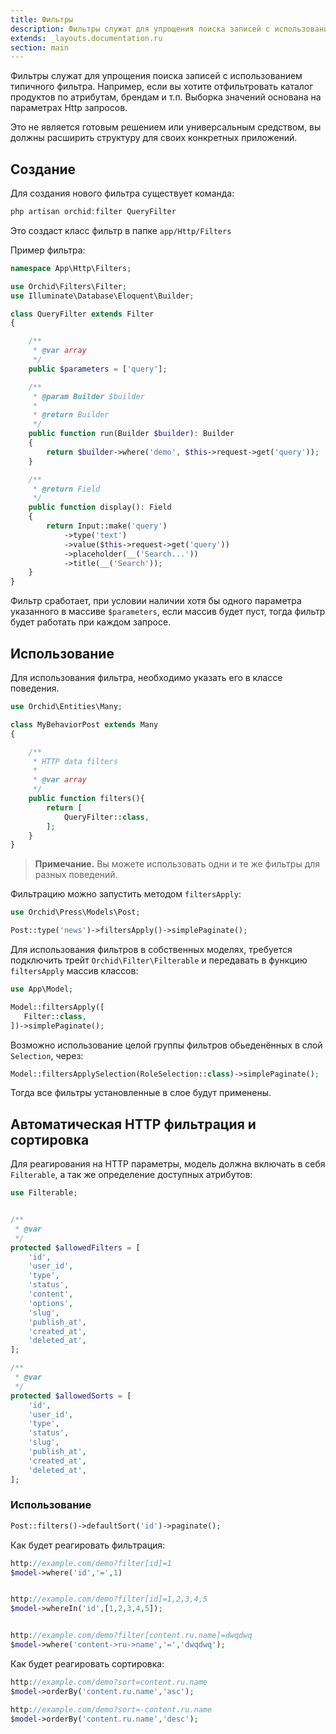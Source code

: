 ```yaml
---
title: Фильтры
description: Фильтры служат для упрощения поиска записей с использованием типичного фильтра.
extends: _layouts.documentation.ru
section: main
---
```


Фильтры служат для упрощения поиска записей с использованием типичного фильтра.
Например, если вы хотите отфильтровать каталог продуктов по атрибутам, брендам и т.п.
Выборка значений основана на параметрах Http запросов.

Это не является готовым решением или универсальным средством, 
вы должны расширить структуру для своих конкретных приложений.

## Создание

Для создания нового фильтра существует команда:

```php
php artisan orchid:filter QueryFilter
```

Это создаст класс фильтр в папке `app/Http/Filters`


Пример фильтра:
```php
namespace App\Http\Filters;

use Orchid\Filters\Filter;
use Illuminate\Database\Eloquent\Builder;

class QueryFilter extends Filter
{

    /**
     * @var array
     */
    public $parameters = ['query'];

    /**
     * @param Builder $builder
     *
     * @return Builder
     */
    public function run(Builder $builder): Builder
    {
        return $builder->where('demo', $this->request->get('query'));
    }

    /**
     * @return Field
     */
    public function display(): Field
    {
        return Input::make('query')
            ->type('text')
            ->value($this->request->get('query'))
            ->placeholder(__('Search...'))
            ->title(__('Search'));
    }
}
```

Фильтр сработает, при условии наличии хотя бы одного параметра указанного в массиве `$parameters`, 
если массив будет пуст, тогда фильтр будет работать при каждом запросе.

## Использование

Для использования фильтра, необходимо указать его в классе поведения.
```php
use Orchid\Entities\Many;

class MyBehaviorPost extends Many
{

    /**
     * HTTP data filters
     *
     * @var array
     */
    public function filters(){
        return [
            QueryFilter::class,
        ];
    }
}
```

> **Примечание.** Вы можете использовать одни и те же фильтры для разных поведений.


Фильтрацию можно запустить методом `filtersApply`:
```php
use Orchid\Press\Models\Post;

Post::type('news')->filtersApply()->simplePaginate();
```


Для использования фильтров в собственных моделях, 
требуется подключить трейт `Orchid\Filter\Filterable` и передавать в функцию `filtersApply` массив классов:

```php
use App\Model;

Model::filtersApply([
   Filter::class,
])->simplePaginate();
```

Возможно использование целой группы фильтров обьеденённых в слой `Selection`, через:

```php
Model::filtersApplySelection(RoleSelection::class)->simplePaginate();
```

Тогда все фильтры установленные в слое будут применены.


## Автоматическая HTTP фильтрация и сортировка

Для реагирования на HTTP параметры, модель должна включать в себя `Filterable`, а так же определение доступных
атрибутов:

```php
use Filterable;


/**
 * @var
 */
protected $allowedFilters = [
    'id',
    'user_id',
    'type',
    'status',
    'content',
    'options',
    'slug',
    'publish_at',
    'created_at',
    'deleted_at',
];

/**
 * @var
 */
protected $allowedSorts = [
    'id',
    'user_id',
    'type',
    'status',
    'slug',
    'publish_at',
    'created_at',
    'deleted_at',
];

```

### Использование

```php
Post::filters()->defaultSort('id')->paginate();
```

Как будет реагировать фильтрация:

```php
http://example.com/demo?filter[id]=1
$model->where('id','=',1)


http://example.com/demo?filter[id]=1,2,3,4,5
$model->whereIn('id',[1,2,3,4,5]);


http://example.com/demo?filter[content.ru.name]=dwqdwq
$model->where('content->ru->name','=','dwqdwq');

```

Как будет реагировать сортировка:

```php
http://example.com/demo?sort=content.ru.name
$model->orderBy('content.ru.name','asc');

http://example.com/demo?sort=-content.ru.name
$model->orderBy('content.ru.name','desc');
```

